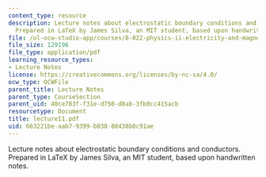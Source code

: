 ```yaml
---
content_type: resource
description: Lecture notes about electrostatic boundary conditions and conductors.
  Prepared in LaTeX by James Silva, an MIT student, based upon handwritten notes.
file: /ol-ocw-studio-app/courses/8-022-physics-ii-electricity-and-magnetism-fall-2006/663221beaab79399b03888438b0c91ae_lecture11.pdf
file_size: 129196
file_type: application/pdf
learning_resource_types:
- Lecture Notes
license: https://creativecommons.org/licenses/by-nc-sa/4.0/
ocw_type: OCWFile
parent_title: Lecture Notes
parent_type: CourseSection
parent_uid: 40ce783f-f31e-d750-d8ab-3fb0cc415acb
resourcetype: Document
title: lecture11.pdf
uid: 663221be-aab7-9399-b038-88438b0c91ae
---
```

Lecture notes about electrostatic boundary conditions and conductors. Prepared in LaTeX by James Silva, an MIT student, based upon handwritten notes.